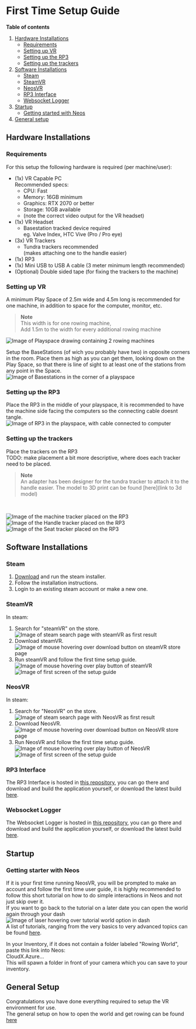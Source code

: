# First Time Setup Guide

**Table of contents**<br>
1. [Hardware Installations](#hardware-installations)
    * [Requirements](#requirements)
    * [Setting up VR](#setting-up-vr)
    * [Setting up the RP3](#setting-up-the-rp3)
    * [Setting up the trackers](#setting-up-the-trackers)
2. [Software Installations](#software-installations)
    * [Steam](#steam)
    * [SteamVR](#steamvr)
    * [NeosVR](#neosvr)
    * [RP3 Interface](#rp3-interface)
    * [Websocket Logger](#websocket-logger)
3. [Startup](#startup)
    * [Getting started with Neos](#getting-starter-with-neos)
4. [General setup](#general-setup)

## Hardware Installations

### Requirements
For this setup the following hardware is required (per machine/user):
* (1x) VR Capable PC<br>
Recommended specs:
    * CPU: Fast
    * Memory: 16GB minimum
    * Graphics: RTX 2070 or better
    * Storage: 10GB available
    * (note the correct video output for the VR headset)
* (1x) VR Headset<br>
    * Basestation tracked device required<br>
    eg. Valve Index, HTC Vive (Pro / Pro eye)
* (3x) VR Trackers<br>
    * Tundra trackers recommended<br>
    (makes attaching one to the handle easier)
* (1x) RP3
* (1x) Mini USB to USB A cable (3 meter minimum length recommended)
* (Optional) Double sided tape (for fixing the trackers to the machine)

### Setting up VR
A minimum Play Space of 2.5m wide and 4.5m long is recommended for one machine, in addition to space for the computer, monitor, etc.<br>
> **Note**<br>
> This width is for one rowing machine,<br>
> Add 1.5m to the width for every additional rowing machine<br>

![Image of Playspace drawing containing 2 rowing machines]()

Setup the BaseStations (of wich you probably have two) in opposite corners in the room. Place them as high as you can get them, looking down on the Play Space, so that there is line of sight to at least one of the stations from any point in the Space.<br>
![Image of Basestations in the corner of a playspace]()

### Setting up the RP3
Place the RP3 in the middle of your playspace, it is recommended to have the machine side facing the computers so the connecting cable doesnt tangle.<br>
![Image of RP3 in the playspace, with cable connected to computer]()

### Setting up the trackers
Place the trackers on the RP3
<br>TODO: make placement a bit more descriptive, where does each tracker need to be placed.<br>
> **Note**<br>
> An adapter has been designer for the tundra tracker to attach it to the handle easier. The model to 3D print can be found [here](link to 3d model)
<br>

![Image of the machine tracker placed on the RP3]()<br>
![Image of the Handle tracker placed on the RP3]()<br>
![Image of the Seat tracker placed on the RP3]()

## Software Installations

### Steam
1. [Download](https://store.steampowered.com/about/) and run the steam installer.
2. Follow the installation instructions.
3. Login to an existing steam account or make a new one.

### SteamVR
In steam:
1. Search for "steamVR" on the store.<br>
![Image of steam search page with steamVR as first result]()
2. Download steamVR.<br>
![Image of mouse hovering over download button on steamVR store page]()
3. Run steamVR and follow the first time setup guide.<br>
![Image of mouse hovering over play button of steamVR]()<br>
![Image of first screen of the setup guide]()

### NeosVR
In steam:
1. Search for "NeosVR" on the store.<br>
![Image of steam search page with NeosVR as first result]()
2. Download NeosVR.<br>
![Image of mouse hovering over download button on NeosVR store page]()
3. Run NeosVR and follow the first time setup guide.<br>
![Image of mouse hovering over play button of NeosVR]()<br>
![Image of first screen of the setup guide]()

### RP3 Interface
The RP3 Interface is hosted in [this repository](), you can go there and download and build the application yourself, or download the latest build [here]().

### Websocket Logger
The Websocket Logger is hosted in [this repository](), you can go there and download and build the application yourself, or download the latest build [here]().

## Startup

### Getting starter with Neos
If it is your first time running NeosVR, you will be prompted to make an account and follow the first time user guide, it is highly recommended to follow this short tutorial on how to do simple interactions in Neos and not just skip over it.<br>
If you want to go back to the tutorial on a later date you can open the world again through your dash<br>
![Image of laser hovering over tutorial world option in dash]()<br>
A list of tutorials, ranging from the very basics to very advanced topics can be found [here](https://wiki.neos.com/Tutorials).

In your Inventory, if it does not contain a folder labeled "Rowing World", paste this link into Neos:<br>
CloudX.Azure...<br>
This will spawn a folder in front of your camera which you can save to your inventory.

## General Setup
Congratulations you have done everything required to setup the VR environment for use.<br>
The general setup on how to open the world and get rowing can be found [here](GeneralSetupGuide.md)